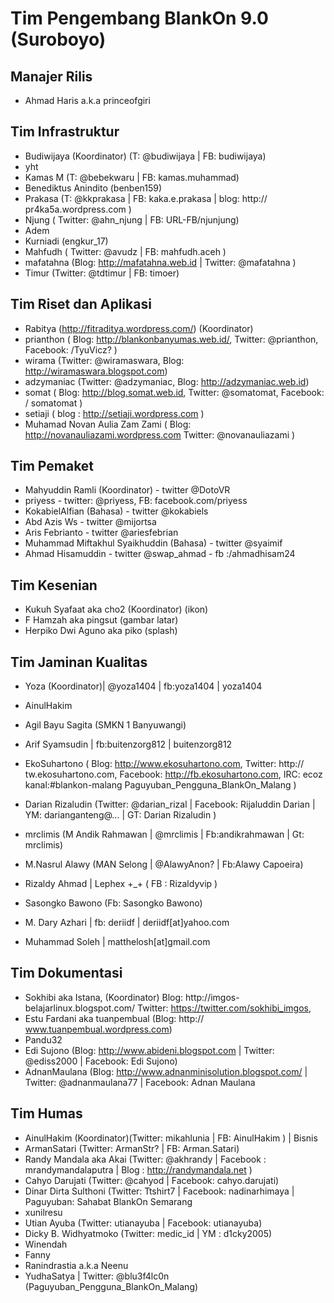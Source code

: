 # Tim Pengembang BlankOn 9.0 (Suroboyo)

## Manajer Rilis
  * Ahmad Haris a.k.a princeofgiri

## Tim Infrastruktur
   * Budiwijaya (Koordinator) (T: @budiwijaya | FB: budiwijaya)
   * yht
   * Kamas M (T: @bebekwaru | FB: kamas.muhammad)
   * Benediktus Anindito (benben159)
   * Prakasa (T: @kkprakasa | FB: kaka.e.prakasa | blog: http:// pr4ka5a.wordpress.com )
   * Njung ( Twitter: @ahn_njung | FB: URL-FB/njunjung)
   * Adem
   * Kurniadi (engkur_17)
   * Mahfudh ( Twitter: @avudz | FB: mahfudh.aceh )
   * mafatahna (Blog: ​http://mafatahna.web.id | Twitter: @mafatahna )
   * Timur (Twitter: @tdtimur | FB: timoer)

## Tim Riset dan Aplikasi
   * Rabitya (​http://fitraditya.wordpress.com/) (Koordinator)
   * prianthon ( Blog: ​http://blankonbanyumas.web.id/, Twitter: @prianthon,
      Facebook: /TyuVicz? )
   * wirama (Twitter: @wiramaswara, Blog: ​http://wiramaswara.blogspot.com)
   * adzymaniac (Twitter: @adzymaniac, Blog: ​http://adzymaniac.web.id)
   * somat ( Blog: ​http://blog.somat.web.id, Twitter: @somatomat, Facebook: /
      somatomat )
   * setiaji ( blog : ​http://setiaji.wordpress.com )
   * Muhamad Novan Aulia Zam Zami ( Blog: ​http://novanauliazami.wordpress.com
      Twitter: @novanauliazami )

## Tim Pemaket
   * Mahyuddin Ramli (Koordinator) - twitter @DotoVR
   * priyess - twitter: @priyess, FB: facebook.com/priyess
   * KokabielAlfian (Bahasa) - twitter @kokabiels
   * Abd Azis Ws - twitter @mijortsa
   * Aris Febrianto - twitter @ariesfebrian
   * Muhammad Miftakhul Syaikhuddin (Bahasa) - twitter @syaimif
   * Ahmad Hisamuddin - twitter @swap_ahmad - fb :/ahmadhisam24

## Tim Kesenian
   * Kukuh Syafaat aka cho2 (Koordinator) (ikon)
   * F Hamzah aka pingsut (gambar latar)
   * Herpiko Dwi Aguno aka piko (splash)

## Tim Jaminan Kualitas
   * Yoza (Koordinator)| @yoza1404 | fb:yoza1404 | yoza1404
   * AinulHakim
   * Agil Bayu Sagita (SMKN 1 Banyuwangi)
   * Arif Syamsudin | fb:buitenzorg812 | buitenzorg812
   * EkoSuhartono ( Blog: ​http://www.ekosuhartono.com, Twitter: ​http://
      tw.ekosuhartono.com, Facebook: ​http://fb.ekosuhartono.com, IRC: ecoz
      kanal:#blankon-malang Paguyuban_Pengguna_BlankOn_Malang )
   * Darian Rizaludin (Twitter: @darian_rizal | Facebook: Rijaluddin Darian |
      YM: darianganteng@… | GT: Darian Rizaludin )
   * mrclimis (M Andik Rahmawan | @mrclimis | Fb:andikrahmawan | Gt: mrclimis)

   * M.Nasrul Alawy (MAN Selong | @AlawyAnon? | Fb:Alawy Capoeira)
   * Rizaldy Ahmad | Lephex +_+ ( FB : Rizaldyvip )
   * Sasongko Bawono (Fb: Sasongko Bawono)
   * M. Dary Azhari | fb: deriidf | deriidf[at]yahoo.com
   * Muhammad Soleh | matthelosh[at]gmail.com

## Tim Dokumentasi
   * Sokhibi aka Istana, (Koordinator) Blog: ​http://imgos-
      belajarlinux.blogspot.com/ Twitter: ​https://twitter.com/sokhibi_imgos,
   * Estu Fardani aka tuanpembual (Blog: ​http://
      www.tuanpembual.wordpress.com)
   * Pandu32
   * Edi Sujono (Blog: ​http://www.abideni.blogspot.com | Twitter: @ediss2000
      | Facebook: Edi Sujono)
   * AdnanMaulana (Blog: ​http://www.adnanminisolution.blogspot.com/ |
      Twitter: @adnanmaulana77 | Facebook: Adnan Maulana

## Tim Humas
   * AinulHakim (Koordinator)(Twitter: mikahlunia | FB: AinulHakim ) | Bisnis
   * ArmanSatari (Twitter: ArmanStr? | FB: Arman.Satari)
   * Randy Mandala aka Akai (Twitter: @akhrandy | Facebook :
      mrandymandalaputra | Blog : ​http://randymandala.net )
   * Cahyo Darujati (Twitter: @cahyod | Facebook: cahyo.darujati)
   * Dinar Dirta Sulthoni (Twitter: Ttshirt7 | Facebook: nadinarhimaya |
      Paguyuban: Sahabat BlankOn Semarang
   * xunilresu
   * Utian Ayuba (Twitter: utianayuba | Facebook: utianayuba)
   * Dicky B. Widhyatmoko (Twitter: medic_id | YM : d1cky2005)
   * Winendah
   * Fanny
   * Ranindrastia a.k.a Neenu
   * YudhaSatya | Twitter: @blu3f4lc0n (Paguyuban_Pengguna_BlankOn_Malang)
